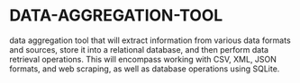 # DATA-AGGREGATION-TOOL
 data aggregation tool that will extract information from various data formats and sources, store it into a relational database, and then perform data retrieval  operations. This will encompass working with CSV, XML, JSON formats, and web scraping, as well as database operations using SQLite.
